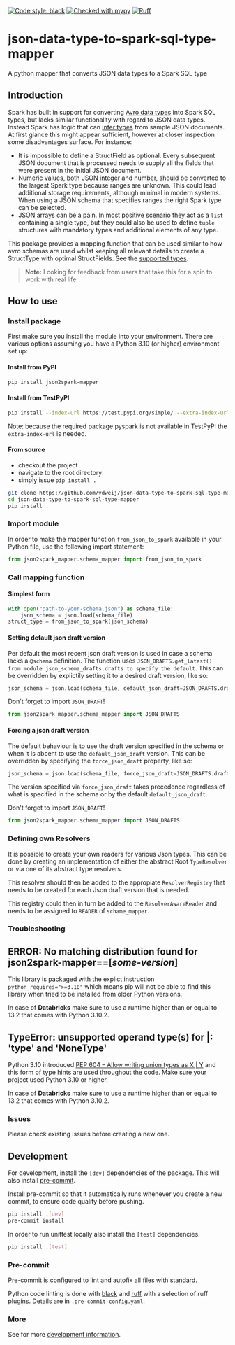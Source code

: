 [![Code style: black](https://img.shields.io/badge/code%20style-black-000000.svg)](https://github.com/psf/black)
[![Checked with mypy](https://www.mypy-lang.org/static/mypy_badge.svg)](https://mypy-lang.org/)
[![Ruff](https://img.shields.io/endpoint?url=https://raw.githubusercontent.com/charliermarsh/ruff/main/assets/badge/v0.json)](https://github.com/charliermarsh/ruff)

# json-data-type-to-spark-sql-type-mapper
A python mapper that converts JSON data types to a Spark SQL type

## Introduction
Spark has built in support for converting [Avro data types](https://avro.apache.org/docs/1.11.1/specification/) into Spark SQL types, but lacks similar functionality with regard to JSON data types. Instead Spark has logic that can [infer types](https://spark.apache.org/docs/latest/sql-data-sources-json.html) from sample JSON documents. At first glance this might appear sufficient, however at closer inspection some disadvantages surface. For instance:

 - It is impossible to define a StructField as optional. Every subsequent JSON document that is processed needs to supply all the fields that were present in the initial JSON document.
 - Numeric values, both JSON integer and number, should be converted to the largest Spark type because ranges are unknown. This could lead additional storage requirements, although minimal in modern systems. When using a JSON schema that specifies ranges the right Spark type can be selected.
 - JSON arrays can be a pain. In most positive scenario they act as a `list` containing a single type, but they could also be used to define `tuple` structures with mandatory types and additional elements of any type.

This package provides a mapping function that can be used similar to how avro schemas are used whilst keeping all relevant details to create a StructType with optimal StructFields. See the [supported types](docs/types.md).

> **Note:** Looking for feedback from users that take this for a spin to work with real life

## How to use

### Install package
First make sure you install the module into your environment. There are various options assuming you have a Python 3.10 (or higher) environment set up:

#### Install from PyPI

```bash
pip install json2spark-mapper
```

#### Install from TestPyPI

```bash
pip install --index-url https://test.pypi.org/simple/ --extra-index-url https://pypi.org/simple/  json2spark-mapper
```
Note: because the required package pyspark is not available in TestPyPI the `extra-index-url` is needed.

#### From source
- checkout the project
- navigate to the root directory
- simply issue `pip install .`

```bash
git clone https://github.com/vdweij/json-data-type-to-spark-sql-type-mapper.git
cd json-data-type-to-spark-sql-type-mapper
pip install .
```

### Import module

In order to make the mapper function `from_json_to_spark` available in your Python file, use the following import statement:

```python
from json2spark_mapper.schema_mapper import from_json_to_spark
```

### Call mapping function

#### Simplest form

```python
with open("path-to-your-schema.json") as schema_file:
    json_schema = json.load(schema_file)
struct_type = from_json_to_spark(json_schema)
```

#### Setting default json draft version

Per default the most recent json draft version is used in case a schema lacks a `@schema` definition. The function uses
`JSON_DRAFTS.get_latest() from module json_schema_drafts.drafts to specify the default`. This can be overridden by explictily setting
it to a desired draft version, like so:

```python
json_schema = json.load(schema_file, default_json_draft=JSON_DRAFTS.draft_2019_09)
```

Don't forget to import `JSON_DRAFT`!
```python
from json2spark_mapper.schema_mapper import JSON_DRAFTS
```

#### Forcing a json draft version

The default behaviour is to use the draft version specified in the schema or when it is abcent to use the `default_json_draft` version.
This can be overridden by specifying the `force_json_draft` property, like so:

```python
json_schema = json.load(schema_file, force_json_draft=JSON_DRAFTS.draft_2019_09)
```

The version specified via `force_json_draft` takes precedence regardless of what is specified in the schema or by the default `default_json_draft`.

Don't forget to import `JSON_DRAFT`!
```python
from json2spark_mapper.schema_mapper import JSON_DRAFTS
```

### Defining own Resolvers

It is possible to create your own readers for various Json types. This can be done by creating an implementation of either the abstract Root `TypeResolver` or via one of its abstract type resolvers.

This resolver should then be added to the appropiate `ResolverRegistry` that needs to be created for each Json draft version that is needed.

This registry could then in turn be added to the `ResolverAwareReader` and needs to be assigned to `READER` of `schame_mapper`.

### Troubleshooting

## ERROR: No matching distribution found for json2spark-mapper==[_some-version_]

This library is packaged with the explict instruction `python_requires=">=3.10"` which means pip will not be able to find this
library when tried to be installed from older Python versions.

In case of **Databricks** make sure to use a runtime higher than or equal to 13.2 that comes with Python 3.10.2.

## TypeError: unsupported operand type(s) for |: 'type' and 'NoneType'

Python 3.10 introduced [PEP 604 – Allow writing union types as X | Y](https://peps.python.org/pep-0604/) and this form of type
hints are used throughout the code. Make sure your project used Python 3.10 or higher.

In case of **Databricks** make sure to use a runtime higher than or equal to 13.2 that comes with Python 3.10.2.

### Issues
Please check existing issues before creating a new one.

## Development

For development, install the `[dev]` dependencies of the package.
This will also install [pre-commit](https://pre-commit.com/).

Install pre-commit so that it automatically runs whenever you create a
new commit, to ensure code quality before pushing.

```bash
pip install .[dev]
pre-commit install
```

In order to run unittest locally also install the `[test]` dependencies.

```bash
pip install .[test]
```

### Pre-commit

Pre-commit is configured to lint and autofix all files with standard.

Python code linting is done with [black](https://pypi.org/project/black/) and [ruff](https://pypi.org/project/ruff/) with a selection
of ruff plugins. Details are in `.pre-commit-config.yaml`.

### More

See for more [development information](docs/development.md).
